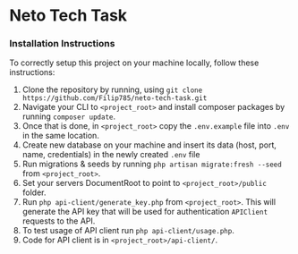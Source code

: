 # Neto Tech Task

### Installation Instructions

To correctly setup this project on your machine locally, follow these instructions:
1. Clone the repository by running, using `git clone https://github.com/Filip785/neto-tech-task.git`
2. Navigate your CLI to `<project_root>` and install composer packages by running `composer update`.
3. Once that is done, in `<project_root>` copy the `.env.example` file into `.env` in the same location.
4. Create new database on your machine and insert its data (host, port, name, credentials) in the newly created `.env` file
5. Run migrations & seeds by running `php artisan migrate:fresh --seed` from `<project_root>`.
6. Set your servers DocumentRoot to point to `<project_root>/public` folder.
7. Run `php api-client/generate_key.php` from `<project_root>`. This will generate the API key that will be used for authentication `APIClient` requests to the API.
8. To test usage of API client run `php api-client/usage.php`.
9. Code for API client is in `<project_root>/api-client/`.
